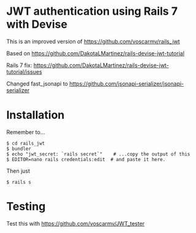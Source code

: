 # JWT authentication using Rails 7 with Devise

This is an improved version of https://github.com/voscarmv/rails_jwt

Based on https://github.com/DakotaLMartinez/rails-devise-jwt-tutorial

Rails 7 fix: https://github.com/DakotaLMartinez/rails-devise-jwt-tutorial/issues

Changed fast_jsonapi to https://github.com/jsonapi-serializer/jsonapi-serializer

# Installation

Remember to...

```
$ cd rails_jwt
$ bundler
$ echo "jwt_secret: `rails secret`"    # ...copy the output of this
$ EDITOR=nano rails credentials:edit  # and paste it here.
```
Then just

```
$ rails s
```

# Testing

Test this with https://github.com/voscarmv/JWT_tester
